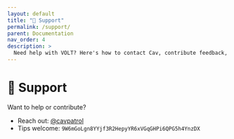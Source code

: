 ```yaml
---
layout: default
title: "🙌 Support"
permalink: /support/
parent: Documentation
nav_order: 4
description: >
  Need help with VOLT? Here's how to contact Cav, contribute feedback, or support the project with tips or donations.
---
```



# 🙌 Support

Want to help or contribute?

- Reach out: [@cavpatrol](https://x.com/cavpatrol)
- Tips welcome: `9W6mGoLgn8YYjf3R2HepyYR6xVGqGHPi6QPG5h4YnzDX`
